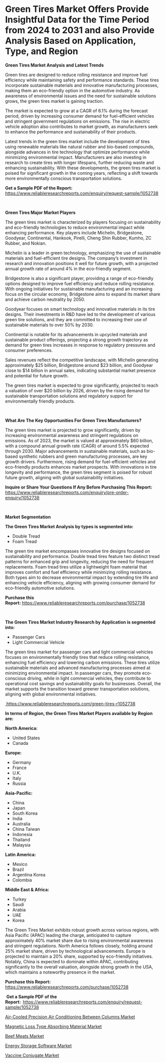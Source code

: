 <p><h1>Green Tires Market Offers Provide Insightful Data for the Time Period from 2024 to 2031 and also Provide Analysis Based on Application, Type, and Region</h1></p><p><strong>Green Tires Market Analysis and Latest Trends</strong></p>
<p><p>Green tires are designed to reduce rolling resistance and improve fuel efficiency while maintaining safety and performance standards. These tires incorporate sustainable materials and innovative manufacturing processes, making them an eco-friendly option in the automotive industry. As awareness of environmental issues and the need for sustainable solutions grows, the green tires market is gaining traction.</p><p>The market is expected to grow at a CAGR of 6.1% during the forecast period, driven by increasing consumer demand for fuel-efficient vehicles and stringent government regulations on emissions. The rise in electric vehicle adoption also contributes to market growth, as manufacturers seek to enhance the performance and sustainability of their products.</p><p>Latest trends in the green tires market include the development of tires using renewable materials like natural rubber and bio-based compounds, alongside advances in tire technology that optimize performance while minimizing environmental impact. Manufacturers are also investing in research to create tires with longer lifespans, further reducing waste and enhancing sustainability. With these developments, the green tires market is poised for significant growth in the coming years, reflecting a shift towards more environmentally conscious transportation solutions.</p></p>
<p><strong>Get a Sample PDF of the Report:&nbsp;</strong> <a href="https://www.reliableresearchreports.com/enquiry/request-sample/1052738?utm_campaign=38&utm_medium=2&utm_source=Github&utm_content=ia&utm_term=07122024&utm_id=green-tires">https://www.reliableresearchreports.com/enquiry/request-sample/1052738</a></p>
<p>&nbsp;</p>
<p><strong>Green Tires Major Market Players</strong></p>
<p><p>The green tires market is characterized by players focusing on sustainability and eco-friendly technologies to reduce environmental impact while enhancing performance. Key players include Michelin, Bridgestone, Goodyear, Continental, Hankook, Pirelli, Cheng Shin Rubber, Kumho, ZC Rubber, and Nokian.</p><p>Michelin is a leader in green technology, emphasizing the use of sustainable materials and fuel-efficient tire designs. The company’s investment in research and innovation positions it well for future growth, with a projected annual growth rate of around 4% in the eco-friendly segment.</p><p>Bridgestone is also a significant player, providing a range of eco-friendly options designed to improve fuel efficiency and reduce rolling resistance. With ongoing initiatives for sustainable manufacturing and an increasing focus on the circular economy, Bridgestone aims to expand its market share and achieve carbon neutrality by 2050.</p><p>Goodyear focuses on smart technology and innovative materials in its tire designs. Their investments in R&D have led to the development of various green tire solutions, and they are committed to increasing their use of sustainable materials to over 50% by 2030. </p><p>Continental is notable for its advancements in upcycled materials and sustainable product offerings, projecting a strong growth trajectory as demand for green tires increases in response to regulatory pressures and consumer preferences.</p><p>Sales revenues reflect the competitive landscape, with Michelin generating approximately $25 billion, Bridgestone around $23 billion, and Goodyear close to $14 billion in annual sales, indicating substantial market presence and potential for future growth.</p><p>The green tires market is expected to grow significantly, projected to reach a valuation of over $20 billion by 2026, driven by the rising demand for sustainable transportation solutions and regulatory support for environmentally friendly products.</p></p>
<p>&nbsp;</p>
<p><strong>What Are The Key Opportunities For Green Tires Manufacturers?</strong></p>
<p><p>The green tires market is projected to grow significantly, driven by increasing environmental awareness and stringent regulations on emissions. As of 2023, the market is valued at approximately $60 billion, with a compound annual growth rate (CAGR) of around 5.5% expected through 2030. Major advancements in sustainable materials, such as bio-based synthetic rubbers and green manufacturing processes, are key growth drivers. Furthermore, rising demand for fuel-efficient vehicles and eco-friendly products enhances market prospects. With innovations in tire longevity and performance, the green tires segment is poised for robust future growth, aligning with global sustainability initiatives.</p></p>
<p><strong>Inquire or Share Your Questions If Any Before Purchasing This Report:</strong> <a href="https://www.reliableresearchreports.com/enquiry/pre-order-enquiry/1052738?utm_campaign=38&utm_medium=2&utm_source=Github&utm_content=ia&utm_term=07122024&utm_id=green-tires">https://www.reliableresearchreports.com/enquiry/pre-order-enquiry/1052738</a></p>
<p>&nbsp;</p>
<p><strong>Market Segmentation</strong></p>
<p><strong>The Green Tires Market Analysis by types is segmented into:</strong></p>
<p><ul><li>Double Tread</li><li>Foam Tread</li></ul></p>
<p><p>The green tire market encompasses innovative tire designs focused on sustainability and performance. Double tread tires feature two distinct tread patterns for enhanced grip and longevity, reducing the need for frequent replacements. Foam tread tires utilize a lightweight foam material that improves comfort and fuel efficiency while minimizing rolling resistance. Both types aim to decrease environmental impact by extending tire life and enhancing vehicle efficiency, aligning with growing consumer demand for eco-friendly automotive solutions.</p></p>
<p><strong>Purchase this Report:&nbsp;</strong><a href="https://www.reliableresearchreports.com/purchase/1052738?utm_campaign=38&utm_medium=2&utm_source=Github&utm_content=ia&utm_term=07122024&utm_id=green-tires">https://www.reliableresearchreports.com/purchase/1052738</a></p>
<p>&nbsp;</p>
<p><strong>The Green Tires Market Industry Research by Application is segmented into:</strong></p>
<p><ul><li>Passenger Cars</li><li>Light Commercial Vehicle</li></ul></p>
<p><p>The green tires market for passenger cars and light commercial vehicles focuses on environmentally friendly tires that reduce rolling resistance, enhancing fuel efficiency and lowering carbon emissions. These tires utilize sustainable materials and advanced manufacturing processes aimed at minimizing environmental impact. In passenger cars, they promote eco-conscious driving, while in light commercial vehicles, they contribute to operational cost savings and sustainability goals for businesses. Overall, the market supports the transition toward greener transportation solutions, aligning with global environmental initiatives.</p></p>
<p><a href="https://www.reliableresearchreports.com/green-tires-r1052738?utm_campaign=38&utm_medium=2&utm_source=Github&utm_content=ia&utm_term=07122024&utm_id=green-tires">&nbsp;https://www.reliableresearchreports.com/green-tires-r1052738</a></p>
<p><strong>In terms of Region, the Green Tires Market Players available by Region are:</strong></p>
<p>
    <p> <strong> North America: </strong>
        <ul>
            <li>United States</li>
            <li>Canada</li>
        </ul>
        </p> 
    <p> <strong> Europe: </strong>
        <ul>
            <li>Germany</li>
            <li>France</li>
            <li>U.K.</li>
            <li>Italy</li>
            <li>Russia</li>
        </ul>
        </p> 
    <p> <strong> Asia-Pacific: </strong>
        <ul>
            <li>China</li>
            <li>Japan</li>
            <li>South Korea</li>
            <li>India</li>
            <li>Australia</li>
            <li>China Taiwan</li>
            <li>Indonesia</li>
            <li>Thailand</li>
            <li>Malaysia</li>
        </ul>
        </p> 
    <p> <strong> Latin America: </strong>
        <ul>
            <li>Mexico</li>
            <li>Brazil</li>
            <li>Argentina Korea</li>
            <li>Colombia</li>
        </ul>
        </p> 
    <p> <strong> Middle East & Africa: </strong>
        <ul>
            <li>Turkey</li>
            <li>Saudi</li>
            <li>Arabia</li>
            <li>UAE</li>
            <li>Korea</li>
        </ul>
    </p>
    </p>
<p><p>The Green Tires Market exhibits robust growth across various regions, with Asia Pacific (APAC) leading the charge, anticipated to capture approximately 40% market share due to rising environmental awareness and stringent regulations. North America follows closely, holding around 25% market share, driven by technological advancements. Europe is projected to maintain a 20% share, supported by eco-friendly initiatives. Notably, China is expected to dominate within APAC, contributing significantly to the overall valuation, alongside strong growth in the USA, which maintains a noteworthy presence in the market.</p></p>
<p><strong>Purchase this Report: </strong><a href="https://www.reliableresearchreports.com/purchase/1052738?utm_campaign=38&utm_medium=2&utm_source=Github&utm_content=ia&utm_term=07122024&utm_id=green-tires">https://www.reliableresearchreports.com/purchase/1052738</a></p>
<p>&nbsp;<strong>Get a Sample PDF of the Report:&nbsp;&nbsp;</strong><a href="https://www.reliableresearchreports.com/enquiry/request-sample/1052738?utm_campaign=38&utm_medium=2&utm_source=Github&utm_content=ia&utm_term=07122024&utm_id=green-tires">https://www.reliableresearchreports.com/enquiry/request-sample/1052738</a></p>
<p><strong></strong></p>
<p><p><a href="https://issuu.com/reportprime-2/docs/air-cooled-precision-air-conditioning-between-colu?utm_campaign=38&utm_medium=2&utm_source=Github&utm_content=ia&utm_term=07122024&utm_id=green-tires">Air-Cooled Precision Air Conditioning Between Columns Market</a></p><p><a href="https://issuu.com/reportprime-2/docs/magnetic-loss-type-absorbing-material-market-size-?utm_campaign=38&utm_medium=2&utm_source=Github&utm_content=ia&utm_term=07122024&utm_id=green-tires">Magnetic Loss Type Absorbing Material Market</a></p><p><a href="https://www.linkedin.com/pulse/empowering-stakeholders-insights-from-beef-meats-market-inrje?utm_campaign=38&utm_medium=2&utm_source=Github&utm_content=ia&utm_term=07122024&utm_id=green-tires">Beef Meats Market</a></p><p><a href="https://www.linkedin.com/pulse/growth-projections-energy-storage-software-market-expected-h1muf?utm_campaign=38&utm_medium=2&utm_source=Github&utm_content=ia&utm_term=07122024&utm_id=green-tires">Energy Storage Software Market</a></p><p><a href="https://www.linkedin.com/pulse/the-sympatico-insight-9odme?utm_campaign=38&utm_medium=2&utm_source=Github&utm_content=ia&utm_term=07122024&utm_id=green-tires">Vaccine Conjugate Market</a></p></p>